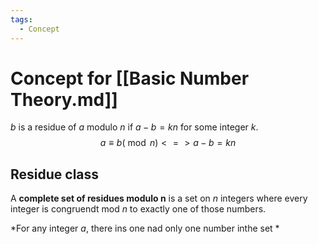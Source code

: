 ```yaml
---
tags:
  - Concept
---
```

# Concept for [[Basic Number Theory.md]]

$b$ is a residue of $a$ modulo $n$ if $a-b=kn$ for some integer $k$.
$$a\equiv b (\bmod n) <=> a-b=kn$$
## Residue class

A **complete set of residues modulo n** is a set on $n$ integers where every integer is congruendt mod $n$ to exactly one of those numbers.

*For any integer $a$, there ins one nad only one number inthe set *